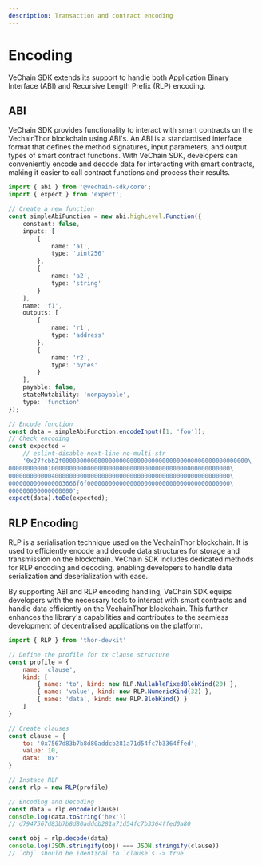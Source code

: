 ```yaml
---
description: Transaction and contract encoding
---
```


# Encoding

VeChain SDK extends its support to handle both Application Binary Interface (ABI) and Recursive Length Prefix (RLP) encoding.

## ABI

VeChain SDK provides functionality to interact with smart contracts on the VechainThor blockchain using ABI's. An ABI is a standardised interface format that defines the method signatures, input parameters, and output types of smart contract functions. With VeChain SDK, developers can conveniently encode and decode data for interacting with smart contracts, making it easier to call contract functions and process their results.

```typescript { name=abi, category=abi,ci }
import { abi } from '@vechain-sdk/core';
import { expect } from 'expect';

// Create a new function
const simpleAbiFunction = new abi.highLevel.Function({
    constant: false,
    inputs: [
        {
            name: 'a1',
            type: 'uint256'
        },
        {
            name: 'a2',
            type: 'string'
        }
    ],
    name: 'f1',
    outputs: [
        {
            name: 'r1',
            type: 'address'
        },
        {
            name: 'r2',
            type: 'bytes'
        }
    ],
    payable: false,
    stateMutability: 'nonpayable',
    type: 'function'
});

// Encode function
const data = simpleAbiFunction.encodeInput([1, 'foo']);
// Check encoding
const expected =
    // eslint-disable-next-line no-multi-str
    '0x27fcbb2f0000000000000000000000000000000000000000000000000000\
00000000000100000000000000000000000000000000000000000000000000\
00000000000040000000000000000000000000000000000000000000000000\
0000000000000003666f6f0000000000000000000000000000000000000000\
000000000000000000';
expect(data).toBe(expected);
```

## RLP Encoding

RLP is a serialisation technique used on the VechainThor blockchain.  It is used to efficiently encode and decode data structures for storage and transmission on the blockchain. VeChain SDK includes dedicated methods for RLP encoding and decoding, enabling developers to handle data serialization and deserialization with ease.

By supporting ABI and RLP encoding handling, VeChain SDK equips developers with the necessary tools to interact with smart contracts and handle data efficiently on the VechainThor blockchain. This further enhances the library's capabilities and contributes to the seamless development of decentralised applications on the platform.

```javascript
import { RLP } from 'thor-devkit'

// Define the profile for tx clause structure
const profile = {
    name: 'clause',
    kind: [
        { name: 'to', kind: new RLP.NullableFixedBlobKind(20) },
        { name: 'value', kind: new RLP.NumericKind(32) },
        { name: 'data', kind: new RLP.BlobKind() }
    ]
}

// Create clauses
const clause = {
    to: '0x7567d83b7b8d80addcb281a71d54fc7b3364ffed',
    value: 10,
    data: '0x'
}

// Instace RLP
const rlp = new RLP(profile)

// Encoding and Decoding
const data = rlp.encode(clause)
console.log(data.toString('hex'))
// d7947567d83b7b8d80addcb281a71d54fc7b3364ffed0a80

const obj = rlp.decode(data)
console.log(JSON.stringify(obj) === JSON.stringify(clause))
// `obj` should be identical to `clause`s -> true
```